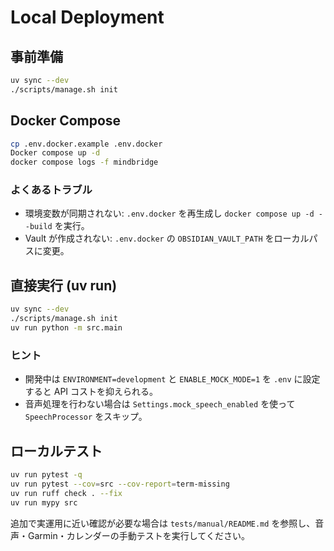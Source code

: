 # Local Deployment

## 事前準備
```bash
uv sync --dev
./scripts/manage.sh init
```

## Docker Compose
```bash
cp .env.docker.example .env.docker
Docker compose up -d
docker compose logs -f mindbridge
```

### よくあるトラブル
- 環境変数が同期されない: `.env.docker` を再生成し `docker compose up -d --build` を実行。
- Vault が作成されない: `.env.docker` の `OBSIDIAN_VAULT_PATH` をローカルパスに変更。

## 直接実行 (uv run)
```bash
uv sync --dev
./scripts/manage.sh init
uv run python -m src.main
```

### ヒント
- 開発中は `ENVIRONMENT=development` と `ENABLE_MOCK_MODE=1` を `.env` に設定すると API コストを抑えられる。
- 音声処理を行わない場合は `Settings.mock_speech_enabled` を使って `SpeechProcessor` をスキップ。

## ローカルテスト
```bash
uv run pytest -q
uv run pytest --cov=src --cov-report=term-missing
uv run ruff check . --fix
uv run mypy src
```

追加で実運用に近い確認が必要な場合は `tests/manual/README.md` を参照し、音声・Garmin・カレンダーの手動テストを実行してください。
